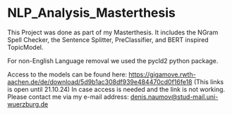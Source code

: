 # NLP_Analysis_Masterthesis

This Project was done as part of my Masterthesis. It includes the NGram Spell Checker, the Sentence Splitter, PreClassifier, and BERT inspired TopicModel.

For non-English Language removal we used the pycld2 python package.

Access to the models can be found here: https://gigamove.rwth-aachen.de/de/download/5d9b1ac308df939e484470cd0f16fe18 (This links is open until 21.10.24)
In case access is needed and the link is not working. Please contact me via my e-mail address: denis.naumov@stud-mail.uni-wuerzburg.de
